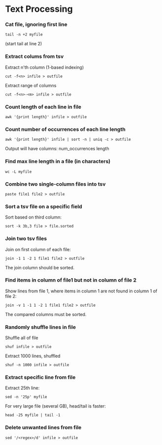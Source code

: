# Text Processing

### Cat file, ignoring first line
```
tail -n +2 myfile
```
(start tail at line 2)

### Extract colums from tsv
Extract n'th column (1-based indexing)
```
cut -f<n> infile > outfile
```

Extract range of columns
```
cut -f<n>-<m> infile > outfile
```

### Count length of each line in file
```
awk '{print length}' infile > outfile
```

### Count number of occurrences of each line length
```
awk '{print length}' infile | sort -n | uniq -c > outfile
```
Output will have columns: num_occurrences length

### Find max line length in a file (in characters)
```
wc -L myfile
```

### Combine two single-column files into tsv
```
paste file1 file2 > outfile
```

### Sort a tsv file on a specific field
Sort based on third column:
```
sort -k 3b,3 file > file.sorted
```

### Join two tsv files
Join on first column of each file:
```
join -1 1 -2 1 file1 file2 > outfile
```
The join column should be sorted.

### Find items in column of file1 but not in column of file 2
Show lines from file 1, where items in column 1 are not found in column 1 of file 2:
```
join -v 1 -1 1 -2 1 file1 file2 > outfile
```
The compared columns must be sorted.

### Randomly shuffle lines in file
Shuffle all of file
```
shuf infile > outfile
```

Extract 1000 lines, shuffled
```
shuf -n 1000 infile > outfile
```

### Extract specific line from file
Extract 25th line:
```
sed -n '25p' myfile
```
For very large file (several GB), head/tail is faster:
```
head -25 myfile | tail -1
```

### Delete unwanted lines from file
```
sed '/<regex>/d' infile > outfile
```
